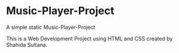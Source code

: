 # Music-Player-Project

A simple static Music-Player-Project

This is a Web Development Project using HTML and CSS created by Shahida Sultana.
